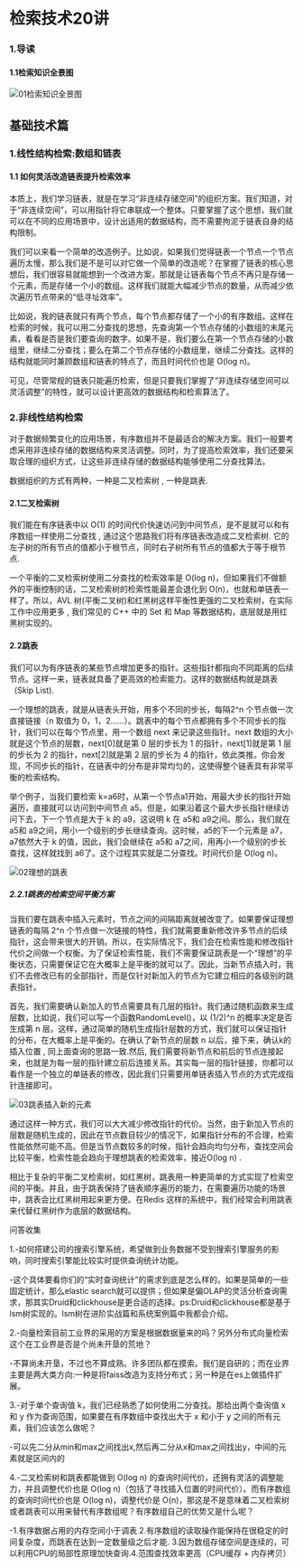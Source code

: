 # 检索技术20讲



### 1.导读

#### 1.1检索知识全景图

![01检索知识全景图](C:\Users\guozh\Desktop\java\检索技术\01检索知识全景图.jpg)



## 基础技术篇

### 1.线性结构检索:数组和链表

#### 1.1 如何灵活改造链表提升检索效率

本质上，我们学习链表，就是在学习“非连续存储空间”的组织方案。我们知道，对于“非连续空间”，可以用指针将它串联成一个整体。只要掌握了这个思想，我们就可以在不同的应用场景中，设计出适用的数据结构，而不需要拘泥于链表自身的结构限制。

我们可以来看一个简单的改造例子。比如说，如果我们觉得链表一个节点一个节点遍历太慢，那么我们是不是可以对它做一个简单的改造呢？在掌握了链表的核心思想后，我们很容易就能想到一个改进方案，那就是让链表每个节点不再只是存储一个元素，而是存储一个小的数组。这样我们就能大幅减少节点的数量，从而减少依次遍历节点带来的“低寻址效率”。

比如说，我的链表就只有两个节点，每个节点都存储了一个小的有序数组。这样在检索的时候，我可以用二分查找的思想，先查询第一个节点存储的小数组的末尾元素，看看是否是我们要查询的数字。如果不是，我们要么在第一个节点存储的小数组里，继续二分查找；要么在第二个节点存储的小数组里，继续二分查找。这样的结构就能同时兼顾数组和链表的特点了，而且时间代价也是 O(log n)。

可见，尽管常规的链表只能遍历检索，但是只要我们掌握了“非连续存储空间可以灵活调整”的特性，就可以设计更高效的数据结构和检索算法了。



### 2.非线性结构检索

对于数据频繁变化的应用场景，有序数组并不是最适合的解决方案。我们一般要考虑采用非连续存储的数据结构来灵活调整。同时，为了提高检索效率，我们还要采取合理的组织方式，让这些非连续存储的数据结构能够使用二分查找算法。

数据组织的方式有两种，一种是二叉检索树 , 一种是跳表.

#### 2.1二叉检索树

我们能在有序链表中以 O(1) 的时间代价快速访问到中间节点，是不是就可以和有序数组一样使用二分查找 , 通过这个思路我们将有序链表改造成二叉检索树. 它的左子树的所有节点的值都小于根节点，同时右子树所有节点的值都大于等于根节点.

一个平衡的二叉检索树使用二分查找的检索效率是 O(log n)，但如果我们不做额外的平衡控制的话，二叉检索树的检索性能最差会退化到 O(n)，也就和单链表一样了。所以，AVL 树(平衡二叉树)和红黑树这样平衡性更强的二叉检索树，在实际工作中应用更多 , 我们常见的 C++ 中的 Set 和 Map 等数据结构，底层就是用红黑树实现的。

#### 2.2跳表

我们可以为有序链表的某些节点增加更多的指针。这些指针都指向不同距离的后续节点。这样一来，链表就具备了更高效的检索能力。这样的数据结构就是跳表（Skip List).

一个理想的跳表，就是从链表头开始，用多个不同的步长，每隔2^n 个节点做一次直接链接（n 取值为 0，1，2……）。跳表中的每个节点都拥有多个不同步长的指针，我们可以在每个节点里，用一个数组 next 来记录这些指针。next 数组的大小就是这个节点的层数，next[0]就是第 0 层的步长为 1 的指针，next[1]就是第 1 层的步长为 2 的指针，next[2]就是第 2 层的步长为 4 的指针，依此类推。你会发现，不同步长的指针，在链表中的分布是非常均匀的，这使得整个链表具有非常平衡的检索结构。

举个例子，当我们要检索 k=a6时，从第一个节点a1开始，用最大步长的指针开始遍历，直接就可以访问到中间节点 a5。但是，如果沿着这个最大步长指针继续访问下去，下一个节点是大于 k 的 a9，这说明 k 在 a5和 a9之间。那么，我们就在 a5和 a9之间，用小一个级别的步长继续查询。这时候，a5的下一个元素是 a7，a7依然大于 k 的值，因此，我们会继续在 a5和 a7之间，用再小一个级别的步长查找，这样就找到 
a6了。这个过程其实就是二分查找。时间代价是 O(log n)。

![02理想的跳表](C:\Users\guozh\Desktop\java\检索技术\02理想的跳表.jpg)

##### 2.2.1跳表的检索空间平衡方案

当我们要在跳表中插入元素时，节点之间的间隔距离就被改变了。如果要保证理想链表的每隔 2^n 个节点做一次链接的特性，我们就需要重新修改许多节点的后续指针，这会带来很大的开销。所以，在实际情况下，我们会在检索性能和修改指针代价之间做一个权衡。为了保证检索性能，我们不需要保证跳表是一个“理想”的平衡状态，只需要保证它在大概率上是平衡的就可以了。因此，当新节点插入时，我们不去修改已有的全部指针，而是仅针对新加入的节点为它建立相应的各级别的跳表指针。

首先，我们需要确认新加入的节点需要具有几层的指针。我们通过随机函数来生成层数，比如说，我们可以写一个函数RandomLevel()，以 (1/2)^n 的概率决定是否生成第 n 层。这样，通过简单的随机生成指针层数的方式，我们就可以保证指针的分布，在大概率上是平衡的。在确认了新节点的层数 n 以后，接下来，确认k的插入位置 , 同上面查询的思路一致.然后, 我们需要将新节点和前后的节点连接起来，也就是为每一层的指针建立前后连接关系。其实每一层的指针链接，你都可以看作是一个独立的单链表的修改，因此我们只需要用单链表插入节点的方式完成指针连接即可。

![03跳表插入新的元素](C:\Users\guozh\Desktop\java\检索技术\03跳表插入新的元素.jpg)

通过这样一种方式，我们可以大大减少修改指针的代价。当然，由于新加入节点的层数是随机生成的，因此在节点数目较少的情况下，如果指针分布的不合理，检索性能依然可能不高。但是当节点数较多的时候，指针会趋向均匀分布，查找空间会比较平衡，检索性能会趋向于理想跳表的检索效率，接近O(log n) .

相比于复杂的平衡二叉检索树，如红黑树，跳表用一种更简单的方式实现了检索空间的平衡。并且，由于跳表保持了链表顺序遍历的能力，在需要遍历功能的场景中，跳表会比红黑树用起来更方便。在Redis 这样的系统中，我们经常会利用跳表来代替红黑树作为底层的数据结构。





问答收集

1.-如何搭建公司的搜索引擎系统，希望做到业务数据不受到搜索引擎服务的影响，同时搜索引擎能比较实时提供查询统计功能。

-这个具体要看你们的“实时查询统计”的需求到底是怎么样的。如果是简单的一些固定统计，那么elastic search就可以提供；但如果是偏OLAP的灵活分析查询需求，那其实Druid和clickhouse是更合适的选择。ps:Druid和clickhouse都是基于lsm树实现的。lsm树在进阶实战篇和系统案例篇中我都会介绍。

2.-向量检索目前工业界的采用的方案是根据数据量来的吗？另外分布式向量检索这个在工业界是否是个尚未开垦的荒地？

-不算尚未开垦，不过也不算成熟。许多团队都在摸索。我们是自研的；而在业界主要是两大类方向:一种是将faiss改造为支持分布式；另一种是在es上做插件扩展。

3.-对于单个查询值 k，我们已经熟悉了如何使用二分查找。那给出两个查询值 x 和 y 作为查询范围，如果要在有序数组中查找出大于 x 和小于 y 之间的所有元素，我们应该怎么做呢？

-可以先二分从min和max之间找出x,然后再二分从x和max之间找出y，中间的元素就是区间内的

4.-二叉检索树和跳表都能做到 O(log n) 的查询时间代价，还拥有灵活的调整能力，并且调整代价也是 O(log n)（包括了寻找插入位置的时间代价）。而有序数组的查询时间代价也是 O(log n)，调整代价是 O(n)，那这是不是意味着二叉检索树或者跳表可以用来替代有序数组呢？有序数组自己的优势又是什么呢？

-1.有序数据占用的内存空间小于调表 2.有序数组的读取操作能保持在很稳定的时间复杂度，而跳表在达到一定数量级之后才能. 3.因为数组存储空间是连续的，可以利用CPU的局部性原理加快查询.4.范围查找效率更高（CPU缓存 + 内存拷贝）


